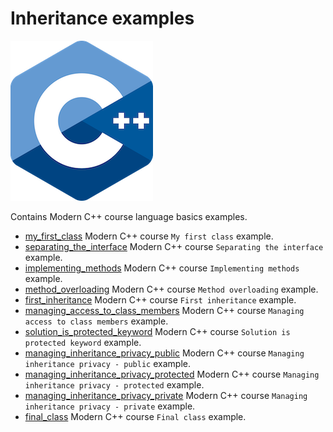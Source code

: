 # Inheritance examples

![logo](../../../docs/pictures/logo.png)

Contains Modern C++ course language basics examples.

* [my_first_class](my_first_class/README.md) Modern C++ course `My first class` example.
* [separating_the_interface](separating_the_interface/README.md) Modern C++ course `Separating the interface` example.
* [implementing_methods](implementing_methods/README.md) Modern C++ course `Implementing methods` example.
* [method_overloading](method_overloading/README.md) Modern C++ course `Method overloading` example.
* [first_inheritance](first_inheritance/README.md) Modern C++ course `First inheritance` example.
* [managing_access_to_class_members](managing_access_to_class_members/README.md) Modern C++ course `Managing access to class members` example.
* [solution_is_protected_keyword](solution_is_protected_keyword/README.md) Modern C++ course `Solution is protected keyword` example.
* [managing_inheritance_privacy_public](managing_inheritance_privacy_public/README.md) Modern C++ course `Managing inheritance privacy - public` example.
* [managing_inheritance_privacy_protected](managing_inheritance_privacy_protected/README.md) Modern C++ course `Managing inheritance privacy - protected` example.
* [managing_inheritance_privacy_private](managing_inheritance_privacy_private/README.md) Modern C++ course `Managing inheritance privacy - private` example.
* [final_class](final_class/README.md) Modern C++ course `Final class` example.
